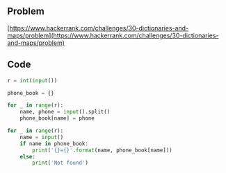 ## Problem

[https://www.hackerrank.com/challenges/30-dictionaries-and-maps/problem](https://www.hackerrank.com/challenges/30-dictionaries-and-maps/problem)

## Code

```py
r = int(input())

phone_book = {}

for _ in range(r):
    name, phone = input().split()
    phone_book[name] = phone

for _ in range(r):
    name = input()
    if name in phone_book:
        print('{}={}'.format(name, phone_book[name]))
    else:
        print('Not found')
```